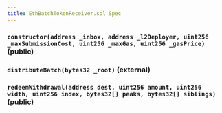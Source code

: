 ```yaml
---
title: EthBatchTokenReceiver.sol Spec
---
```


### `constructor(address _inbox, address _l2Deployer, uint256 _maxSubmissionCost, uint256 _maxGas, uint256 _gasPrice)` (public)

### `distributeBatch(bytes32 _root)` (external)

### `redeemWithdrawal(address dest, uint256 amount, uint256 width, uint256 index, bytes32[] peaks, bytes32[] siblings)` (public)
